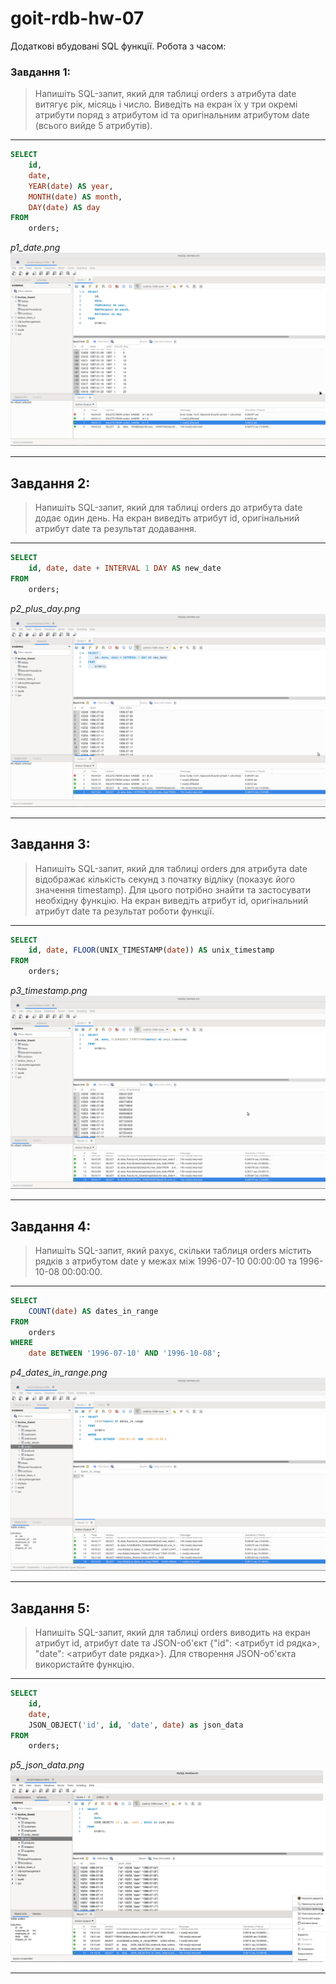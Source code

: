 # goit-rdb-hw-07

Додаткові вбудовані SQL функції. Робота з часом:

### Завдання 1:

> Напишіть SQL-запит, який для таблиці orders з атрибута date витягує рік, місяць і число. Виведіть на екран їх у три окремі атрибути поряд з атрибутом id та оригінальним атрибутом date (всього вийде 5 атрибутів).

---

```sql
SELECT
    id,
    date,
    YEAR(date) AS year,
    MONTH(date) AS month,
    DAY(date) AS day
FROM
    orders;
```

_p1_date.png_
![p1_date.png](./p1_date.png)

---

## Завдання 2:

> Напишіть SQL-запит, який для таблиці orders до атрибута date додає один день. На екран виведіть атрибут id, оригінальний атрибут date та результат додавання.

---

```sql
SELECT
    id, date, date + INTERVAL 1 DAY AS new_date
FROM
    orders;
```

_p2_plus_day.png_
![p2_plus_day.png](./p2_plus_day.png)

---

## Завдання 3:

> Напишіть SQL-запит, який для таблиці orders для атрибута date відображає кількість секунд з початку відліку (показує його значення timestamp). Для цього потрібно знайти та застосувати необхідну функцію. На екран виведіть атрибут id, оригінальний атрибут date та результат роботи функції.

---

```sql
SELECT
    id, date, FLOOR(UNIX_TIMESTAMP(date)) AS unix_timestamp
FROM
    orders;
```

_p3_timestamp.png_
![p3_timestamp.png](./p3_timestamp.png)

---

## Завдання 4:

> Напишіть SQL-запит, який рахує, скільки таблиця orders містить рядків з атрибутом date у межах між 1996-07-10 00:00:00 та 1996-10-08 00:00:00.

---

```sql
SELECT
    COUNT(date) AS dates_in_range
FROM
    orders
WHERE
    date BETWEEN '1996-07-10' AND '1996-10-08';
```

_p4_dates_in_range.png_
![p4_dates_in_range.png](./p4_dates_in_range.png)

---

## Завдання 5:

> Напишіть SQL-запит, який для таблиці orders виводить на екран атрибут id, атрибут date та JSON-об'єкт {"id": <атрибут id рядка>, "date": <атрибут date рядка>}. Для створення JSON-об'єкта використайте функцію.

---

```sql
SELECT
    id,
    date,
    JSON_OBJECT('id', id, 'date', date) as json_data
FROM
    orders;
```

_p5_json_data.png_
![p5_json_data.png](./p5_json_data.png)

---
